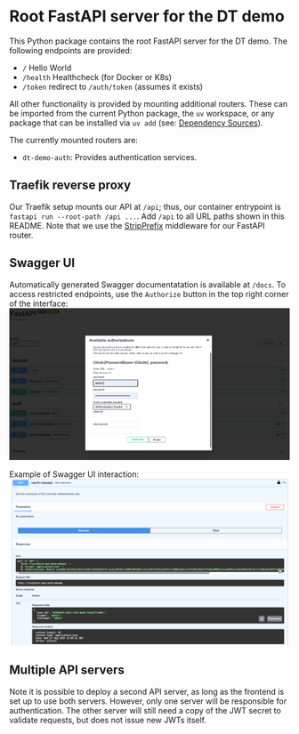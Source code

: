 # Root FastAPI server for the DT demo

This Python package contains the root FastAPI server for the DT demo.  The following endpoints are provided:

- `/` Hello World
- `/health` Healthcheck (for Docker or K8s)
- `/token` redirect to `/auth/token` (assumes it exists)

All other functionality is provided by mounting additional routers.  These can be imported from the current Python package, the `uv` workspace, or any package that can be installed via `uv add` (see: [Dependency Sources](https://docs.astral.sh/uv/concepts/projects/dependencies/#dependency-sources)).

The currently mounted routers are:
- `dt-demo-auth`: Provides authentication services.

## Traefik reverse proxy

Our Traefik setup mounts our API at `/api`; thus, our container entrypoint is `fastapi run --root-path /api ...`.  Add `/api` to all URL paths shown in this README.  Note that we use the [StripPrefix](https://doc.traefik.io/traefik/reference/routing-configuration/http/middlewares/stripprefix/) middleware for our FastAPI router.

## Swagger UI

Automatically generated Swagger documentatation is available at `/docs`.  To access restricted endpoints, use the `Authorize` button in the top right corner of the interface:
![Swagger authorization screen](swagger_login.png)

Example of Swagger UI interaction:
![Swagger usage example](swagger_example.png)

## Multiple API servers

Note it is possible to deploy a second API server, as long as the frontend is set up to use both servers.  However, only one server will be responsible for authentication.  The other server will still need a copy of the JWT secret to validate requests, but does not issue new JWTs itself.
